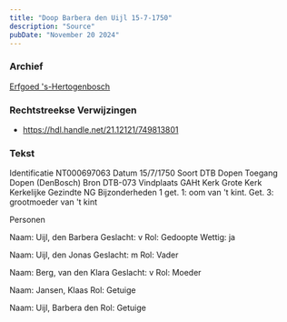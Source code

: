 ```yaml
---
title: "Doop Barbera den Uijl 15-7-1750"
description: "Source"
pubDate: "November 20 2024"
---
```


### Archief
[Erfgoed 's-Hertogenbosch](https://www.erfgoedshertogenbosch.nl/)

### Rechtstreekse Verwijzingen
- https://hdl.handle.net/21.12121/749813801

### Tekst
Identificatie NT000697063
Datum 15/7/1750
Soort DTB Dopen
Toegang Dopen (DenBosch)
Bron DTB-073
Vindplaats GAHt
Kerk Grote Kerk
Kerkelijke Gezindte NG
Bijzonderheden 1 get. 1: oom van 't kint. Get. 3: grootmoeder van 't kint

Personen  

Naam:  Uijl, den Barbera
Geslacht:  v
Rol:  Gedoopte
Wettig:  ja

Naam:  Uijl, den Jonas
Geslacht:  m
Rol:  Vader

Naam:  Berg, van den Klara
Geslacht:  v
Rol:  Moeder

Naam:  Jansen, Klaas
Rol:  Getuige

Naam:  Uijl, Barbera den
Rol:  Getuige